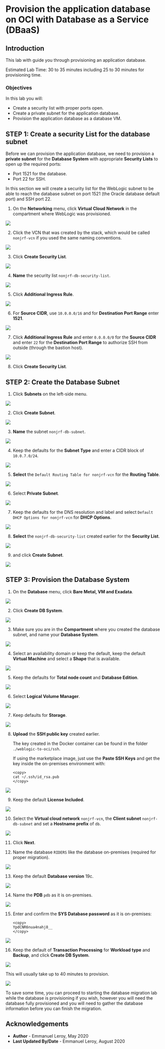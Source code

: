 # Provision the application database on OCI with Database as a Service (DBaaS)

## Introduction

This lab with guide you through provisioning an application database.

Estimated Lab Time: 30 to 35 minutes including 25 to 30 minutes for provisioning time.

### Objectives

In this lab you will:

- Create a security list with proper ports open.
- Create a private subnet for the application database.
- Provision the application database as a database VM.

## **STEP 1:** Create a security List for the database subnet

Before we can provision the application database, we need to provision a **private subnet** for the **Database System** with appropriate **Security Lists** to open up the required ports:

- Port 1521 for the database.
- Port 22 for SSH.

In this section we will create a security list for the WebLogic subnet to be able to reach the database subnet on port 1521 (the Oracle database default port) and SSH port 22.

1. On the **Networking** menu, click **Virtual Cloud Network** in the compartment where WebLogic was provisioned.

  ![](./images/provision-db-1.png " ")

2. Click the VCN that was created by the stack, which would be called `nonjrf-vcn` if you used the same naming conventions.

  ![](./images/provision-db-2oke.png " ")

3. Click **Create Security List**.

  ![](./images/provision-db-4.png " ")

4. **Name** the security list `nonjrf-db-security-list`.

  ![](./images/provision-db-5-dbseclist.png " ")

5. Click **Additional Ingress Rule**.

  ![](./images/provision-db-5-ingress1521.png " ")

6. For **Source CIDR**, use `10.0.0.0/16` and for **Destination Port Range** enter **1521**.

  ![](./images/provision-db-5-ingress1521boke.png " ")

7. Click **Additional Ingress Rule** and enter `0.0.0.0/0` for the **Source CIDR** and enter `22` for the **Destination Port Range** to authorize SSH from outside (through the bastion host).

  ![](./images/provision-db-6-ingress22.png " ")

8. Click **Create Security List**.

## **STEP 2:** Create the Database Subnet

1. Click **Subnets** on the left-side menu.

  ![](./images/provision-db-7-subnet.png " ")

2. Click **Create Subnet**.

  ![](./images/provision-db-8-subnet.png " ")

3. **Name** the subnet `nonjrf-db-subnet`.

  ![](./images/provision-db-9-subnet1.png " ")

4. Keep the defaults for the **Subnet Type** and enter a CIDR block of `10.0.7.0/24`.

  ![](./images/provision-db-9-subnet2.png " ")

5. **Select** the `Default Routing Table for nonjrf-vcn` for the **Routing Table**.

  ![](./images/provision-db-9-subnet3.png " ")

6. Select **Private Subnet**.

  ![](./images/provision-db-9-subnet4.png " ")

7. Keep the defaults for the DNS resolution and label and select `Default DHCP Options for nonjrf-vcn` for **DHCP Options**.

  ![](./images/provision-db-9-subnet5.png " ")

8. **Select** the `nonjrf-db-security-list` created earlier for the **Security List**.

  ![](./images/provision-db-9-subnet6.png " ")

9. and click **Create Subnet**.

  ![](./images/provision-db-9-subnet7.png " ")

## **STEP 3:** Provision the Database System

1. On the **Database** menu, click **Bare Metal, VM and Exadata**.

  ![](./images/provision-db-10.png " ")

2. Click **Create DB System**.

  ![](./images/provision-db-11.png " ")

3. Make sure you are in the **Compartment** where you created the database subnet, and name your **Database System**.

  ![](./images/provision-db-12.png " ")

4. Select an availability domain or keep the default, keep the default **Virtual Machine** and select a **Shape** that is available.

  ![](./images/provision-db-13-ad-shape.png " ")

5. Keep the defaults for **Total node count** and **Database Edition**.

  ![](./images/provision-db-14.png " ")

6. Select **Logical Volume Manager**.

  ![](./images/provision-db-15-lvm.png " ")

7. Keep defaults for **Storage**.

  ![](./images/provision-db-16-storage.png " ")

8. **Upload** the **SSH public key** created earlier.

    The key created in the Docker container can be found in the folder `./weblogic-to-oci/ssh`.

    If using the marketplace image, just use the **Paste SSH Keys** and get the key  inside the on-premises environment with:

    ```
    <copy>
    cat ~/.ssh/id_rsa.pub
    </copy>
    ```

  ![](./images/provision-db-17-ssh.png " ")

9. Keep the default **License Included**.

  ![](./images/provision-db-18-license.png " ")

10. Select the **Virtual cloud network** `nonjrf-vcn`, the **Client subnet** `nonjrf-db-subnet` and set a **Hostname prefix** of `db`.

  ![](./images/provision-db-19-net.png " ")

11. Click **Next**.

12. Name the database `RIDERS` like the database on-premises (required for proper migration).

  ![](./images/provision-db-20-dbname.png " ")

13. Keep the default **Database version** 19c.

  ![](./images/provision-db-21-version.png " ")

14. Name the **PDB** `pdb` as it is on-premises.

  ![](./images/provision-db-22-pdb.png " ")

15. Enter and confirm the **SYS Database password** as it is on-premises: 

    ```
    <copy>
    YpdCNR6nua4nahj8__
    </copy>
    ```

  ![](./images/provision-db-23-creds.png " ")

16. Keep the default of **Transaction Processing** for **Workload type** and **Backup**, and click **Create DB System**.

  ![](./images/provision-db-24.png " ")

  This will usually take up to 40 minutes to provision.

  ![](./images/provision-db-25.png " ")

To save some time, you can proceed to starting the database migration lab while the database is provisioning if you wish, however you will need the database fully provisioned and you will need to gather the database information before you can finish the migration.


## Acknowledgements

 - **Author** - Emmanuel Leroy, May 2020
 - **Last Updated By/Date** - Emmanuel Leroy, August 2020

